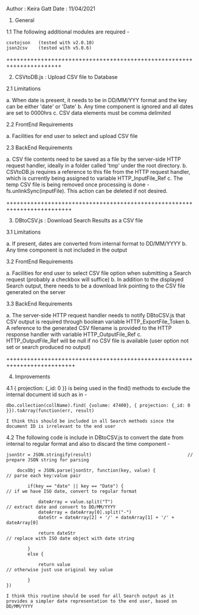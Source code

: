 Author :	Keira Gatt
Date :		11/04/2021


1.	General

1.1	The following additional modules are required -

	csvtojson	(tested with v2.0.10)
	json2csv	(tested with v5.0.6)

++++++++++++++++++++++++++++++++++++++++++++++++++++++++++++++++++++++

2.	CSVtoDB.js :	Upload CSV file to Database

2.1	Limitations

a.	When date is present, it needs to be in DD/MM/YYY format and the key can be either 'date' or 'Date'
b.	Any time component is ignored and all dates are set to 0000hrs
c.	CSV data elements must be comma delimited

2.2	FrontEnd Requirements

a.	Facilities for end user to select and upload CSV file

2.3	BackEnd Requirements

a.	CSV file contents need to be saved as a file by the server-side HTTP request handler, ideally in a folder called 'tmp' under the root directory. 
b.	CSVtoDB.js requires a reference to this file from the HTTP request handler, which is currently being assigned to variable HTTP_InputFile_Ref
c.	The temp CSV file is being removed once processing is done - fs.unlinkSync(inputFile). This action can be deleted if not desired.

+++++++++++++++++++++++++++++++++++++++++++++++++++++++++++++++++++++++++

3.	DBtoCSV.js :	Download Search Results as a CSV file

3.1	Limitations

a.	If present, dates are converted from internal format to DD/MM/YYYY
b.	Any time component is not included in the output

3.2	FrontEnd Requirements

a.	Facilities for end user to select CSV file option when submitting a Search request (probably a checkbox will suffice)
b.	In addition to the displayed Search output, there needs to be a download link pointing to the CSV file generated on the server

3.3	BackEnd Requirements

a.	The server-side HTTP request handler needs to notify DBtoCSV.js that CSV output is required through boolean variable HTTP_ExportFile_Token
b.	A reference to the generated CSV filename is provided to the HTTP response handler with variable HTTP_OutputFile_Ref
c.	HTTP_OutputFile_Ref will be null if no CSV file is available (user option not set or search produced no output)

++++++++++++++++++++++++++++++++++++++++++++++++++++++++++++++++++++++++++

4.	Improvements

4.1	{ projection: {_id: 0 }} is being used in the find() methods to exclude the internal document id such as in -

	dbo.collection(collName).find( {volume: 47400}, { projection: {_id: 0 }}).toArray(function(err, result)

	I think this should be included in all Search methods since the document ID is irrelevant to the end user


4.2	The following code is include in DBtoCSV.js to convert the date from internal to regular format and also to discard the time component -

	jsonStr = JSON.stringify(result)                           			// prepare JSON string for parsing
        
        docsObj = JSON.parse(jsonStr, function(key, value) {       			// parse each key:value pair

            if(key == "date" || key == "Date") {                    			// if we have ISO date, convert to regular format
    
                dateArray = value.split("T")                        			// extract date and convert to DD/MM/YYYY
                dateArray = dateArray[0].split("-")
                dateStr = dateArray[2] + '/' + dateArray[1] + '/' + dateArray[0] 
                
                return dateStr                                      			// replace with ISO date object with date string
                    
            }
            else {
    
                return value                                          			// otherwise just use original key value
    
            }   
 	})

	I think this routine should be used for all Search output as it provides a simpler date representation to the end user, based on DD/MM/YYYY
  
 







